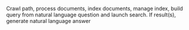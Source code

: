 Crawl path, process documents, index documents, manage index, build query from natural language question and launch search. If result(s), generate natural language answer